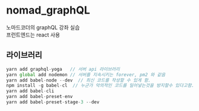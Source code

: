 # nomad_graphQL
노마드코더의 graphQL 강좌 실습  
프런트엔드는 react 사용

## 라이브러리

```js
yarn add graphql-yoga   // 서버 api 라이브러리
yarn global add nodemon // 서버를 지속시키는 forever, pm2 와 같음
yarn add babel-node --dev  // 최신 코드를 작성할 수 있게 함.
npm install -g babel-cl  // 누군가 악의적인 코드를 밀어넣는것을 방지할수 있다고함.
yarn add babel-cli 
yarn add babel-preset-env 
yarn add babel-preset-stage-3 --dev
```
